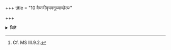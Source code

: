 +++
title = "10 वैष्णवीमृचमनूच्याच्छेत्यः"

+++

<details><summary>थिते</summary>

10. (In the case of an animal-sacrifice forming a part of a Soma-sacrifice), having recited a verse connected with Viṣṇu, he should go towards (the tree to be cut for preparing the sacrificial post).[^1]  

[^1]: Cf. MS III.9.2.
</details>
